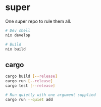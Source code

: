 # super

One super repo to rule them all.

```bash
# Dev shell
nix develop

# Build
nix build
```

## cargo

```bash
cargo build [--release]
cargo run [--release]
cargo test [--release]

# Run quietly with one argument supplied
cargo run --quiet add
```